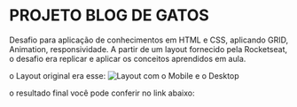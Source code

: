 # PROJETO BLOG DE GATOS

 Desafio para aplicação de conhecimentos em HTML e CSS, aplicando GRID, Animation, responsividade.
 A partir de um layout fornecido pela Rocketseat, o desafio era replicar e aplicar os conceitos aprendidos em aula.

 
 o Layout original era esse:
![Layout com o Mobile e o Desktop](<💻 (1).png>)


 o resultado final você pode conferir no link abaixo:









